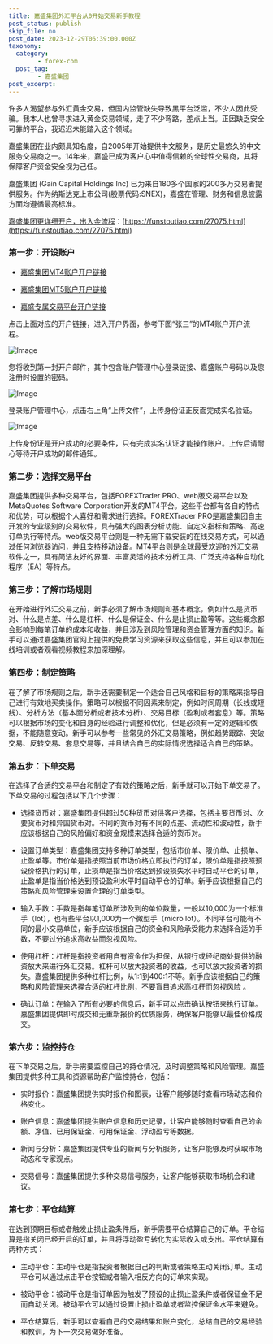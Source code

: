 ```yaml
---
title: 嘉盛集团外汇平台从0开始交易新手教程
post_status: publish
skip_file: no
post_date: 2023-12-29T06:39:00.000Z
taxonomy:
  category:
        - forex-com
  post_tag:
        - 嘉盛集团
post_excerpt: 
---
```

许多人渴望参与外汇黄金交易，但国内监管缺失导致黑平台泛滥，不少人因此受骗。我本人也曾寻求进入黄金交易领域，走了不少弯路，差点上当。正因缺乏安全可靠的平台，我迟迟未能踏入这个领域。

嘉盛集团在业内颇具知名度，自2005年开始提供中文服务，是历史最悠久的中文服务交易商之一。14年来，嘉盛已成为客户心中值得信赖的全球性交易商，其将保障客户资金安全视为己任。

嘉盛集团 (Gain Capital Holdings Inc) 已为来自180多个国家的200多万交易者提供服务。作为纳斯达克上市公司(股票代码:SNEX)，嘉盛在管理、财务和信息披露方面均遵循最高标准。

[嘉盛集团更详细开户，出入金流程](https://funstoutiao.com/27075.html)：[https://funstoutiao.com/27075.html](https://funstoutiao.com/27075.html)

### 第一步：开设账户

* [嘉盛集团MT4账户开户链接](https://s.ssgg.net/jsmt4)

* [嘉盛集团MT5账户开户链接](https://s.ssgg.net/jsmt5)

* [嘉盛专属交易平台开户链接](https://s.ssgg.net/js)

点击上面对应的开户链接，进入开户界面，参考下图“张三”的MT4账户开户流程。

![Image](https://prod-files-secure.s3.us-west-2.amazonaws.com/39ed1227-6d7d-4570-be36-9ccd4a2c4241/7a167aea-686b-400d-af59-4e18eb607a40/640.png?X-Amz-Algorithm=AWS4-HMAC-SHA256&X-Amz-Content-Sha256=UNSIGNED-PAYLOAD&X-Amz-Credential=ASIAZI2LB466QZFOK7TD%2F20250928%2Fus-west-2%2Fs3%2Faws4_request&X-Amz-Date=20250928T101309Z&X-Amz-Expires=3600&X-Amz-Security-Token=IQoJb3JpZ2luX2VjEDIaCXVzLXdlc3QtMiJGMEQCIFcofPzllsqsQKwekGQDIf9X5qzGzizmnAAOcr6AwLVXAiA6DKcn%2FswhhUvnW3yy91KkrE6xfWf0DkCIAfdnmx8QYiqIBAi7%2F%2F%2F%2F%2F%2F%2F%2F%2F%2F8BEAAaDDYzNzQyMzE4MzgwNSIM0xCZ9uqa60mOtQLWKtwDl2vOTE7Ew%2BTQhCKWGre6mX9NC4eU06gpuWeY9eO5UQ7bXITxsUe3LOLKqpiCslxkNeWU4R7LW%2FgUFcNLs4tE1e6txtvHLYONOuBBtDEhak6QY3Er5FSrMe8WOVDcjggwHeEeSPF2R1kNI2voGc7pb6zlqwNPWVvtrocYAnLKrLO8RsUoWpOrwTIGJxMmJ7F7HuIxNwvoY1uQDpmFwaAAltP%2F0FLmOE4VKZtqB5n388SWqQOB5PmS4tYDAy9ltsvBi7wIIUsiv%2BDeOv698C64AJy3%2F8z01uYZzjVJW1G%2F2BU7F%2F6pw2usmJGnh%2BNzuL%2BB0YS9lGhdepY6f%2B1pEv6sLzQ0kvkBABuV6VkCvbc4zreevhP%2BWTnW61B8Dho4kKU%2FvRGhIs9YoWPnOkJcOHX8JA%2F1XsdciTVJb%2B6f8avlX%2FWnaC%2BLdM6PdKOWBZTkG%2FL568WqZPUX6Vv5xHKH8cDIxA5pb9N53mIDNxqGz8xbGS9fSzGgjwlr0a9IGvRcRUg%2BvgPLJ%2BCBxtFIkHDNPtooR29CJJCtb31t74pVCbvXOvdVzq2oM1Vh4DrCjx7%2BIu7fU%2B26AVS%2FiYEbkLdMHtBQzTWj1pQ3lKGbRbIPHrIuiu1PT93b5I4%2FU6nl%2FYswno7kxgY6pgEuwVprxMNbEGNBgKklpaQJa4Qq%2Bcr63wuQG0q0gU%2B0WqKMKeU%2FTN499gMwMrVMuwTnPN8iudZnIZmRYqRotuxyRyHxh%2F5AB0NV%2F6Bp%2FeDHSVasVmmUsPHYl%2B5TnBDzNLKsS56eGapfhAsgsvy7ehvnlQ1qLMaP0nwhUH7NMRNxrCdtzvOxgsN9BI8At2Ozua81gZAboapbubi1ZmcrG7TELhv42Smu&X-Amz-Signature=113155482e3280eb3047f4fd5d14cabf81344631b222e703dbd7e690325c59da&X-Amz-SignedHeaders=host&x-amz-checksum-mode=ENABLED&x-id=GetObject)

您将收到第一封开户邮件，其中包含账户管理中心登录链接、嘉盛账户号码以及您注册时设置的密码。

![Image](https://prod-files-secure.s3.us-west-2.amazonaws.com/39ed1227-6d7d-4570-be36-9ccd4a2c4241/eaa1c6b3-2877-4284-a0e1-530e222c27fb/image.png?X-Amz-Algorithm=AWS4-HMAC-SHA256&X-Amz-Content-Sha256=UNSIGNED-PAYLOAD&X-Amz-Credential=ASIAZI2LB466QZFOK7TD%2F20250928%2Fus-west-2%2Fs3%2Faws4_request&X-Amz-Date=20250928T101309Z&X-Amz-Expires=3600&X-Amz-Security-Token=IQoJb3JpZ2luX2VjEDIaCXVzLXdlc3QtMiJGMEQCIFcofPzllsqsQKwekGQDIf9X5qzGzizmnAAOcr6AwLVXAiA6DKcn%2FswhhUvnW3yy91KkrE6xfWf0DkCIAfdnmx8QYiqIBAi7%2F%2F%2F%2F%2F%2F%2F%2F%2F%2F8BEAAaDDYzNzQyMzE4MzgwNSIM0xCZ9uqa60mOtQLWKtwDl2vOTE7Ew%2BTQhCKWGre6mX9NC4eU06gpuWeY9eO5UQ7bXITxsUe3LOLKqpiCslxkNeWU4R7LW%2FgUFcNLs4tE1e6txtvHLYONOuBBtDEhak6QY3Er5FSrMe8WOVDcjggwHeEeSPF2R1kNI2voGc7pb6zlqwNPWVvtrocYAnLKrLO8RsUoWpOrwTIGJxMmJ7F7HuIxNwvoY1uQDpmFwaAAltP%2F0FLmOE4VKZtqB5n388SWqQOB5PmS4tYDAy9ltsvBi7wIIUsiv%2BDeOv698C64AJy3%2F8z01uYZzjVJW1G%2F2BU7F%2F6pw2usmJGnh%2BNzuL%2BB0YS9lGhdepY6f%2B1pEv6sLzQ0kvkBABuV6VkCvbc4zreevhP%2BWTnW61B8Dho4kKU%2FvRGhIs9YoWPnOkJcOHX8JA%2F1XsdciTVJb%2B6f8avlX%2FWnaC%2BLdM6PdKOWBZTkG%2FL568WqZPUX6Vv5xHKH8cDIxA5pb9N53mIDNxqGz8xbGS9fSzGgjwlr0a9IGvRcRUg%2BvgPLJ%2BCBxtFIkHDNPtooR29CJJCtb31t74pVCbvXOvdVzq2oM1Vh4DrCjx7%2BIu7fU%2B26AVS%2FiYEbkLdMHtBQzTWj1pQ3lKGbRbIPHrIuiu1PT93b5I4%2FU6nl%2FYswno7kxgY6pgEuwVprxMNbEGNBgKklpaQJa4Qq%2Bcr63wuQG0q0gU%2B0WqKMKeU%2FTN499gMwMrVMuwTnPN8iudZnIZmRYqRotuxyRyHxh%2F5AB0NV%2F6Bp%2FeDHSVasVmmUsPHYl%2B5TnBDzNLKsS56eGapfhAsgsvy7ehvnlQ1qLMaP0nwhUH7NMRNxrCdtzvOxgsN9BI8At2Ozua81gZAboapbubi1ZmcrG7TELhv42Smu&X-Amz-Signature=f82c4c4cb3cd2c35a68da1913a0122a7e29fae9e6e74b51b542414d55e470922&X-Amz-SignedHeaders=host&x-amz-checksum-mode=ENABLED&x-id=GetObject)

登录账户管理中心，点击右上角“上传文件”，上传身份证正反面完成实名验证。

![Image](https://prod-files-secure.s3.us-west-2.amazonaws.com/39ed1227-6d7d-4570-be36-9ccd4a2c4241/54090639-09fc-46b4-a135-e0289f707147/image.png?X-Amz-Algorithm=AWS4-HMAC-SHA256&X-Amz-Content-Sha256=UNSIGNED-PAYLOAD&X-Amz-Credential=ASIAZI2LB466QZFOK7TD%2F20250928%2Fus-west-2%2Fs3%2Faws4_request&X-Amz-Date=20250928T101309Z&X-Amz-Expires=3600&X-Amz-Security-Token=IQoJb3JpZ2luX2VjEDIaCXVzLXdlc3QtMiJGMEQCIFcofPzllsqsQKwekGQDIf9X5qzGzizmnAAOcr6AwLVXAiA6DKcn%2FswhhUvnW3yy91KkrE6xfWf0DkCIAfdnmx8QYiqIBAi7%2F%2F%2F%2F%2F%2F%2F%2F%2F%2F8BEAAaDDYzNzQyMzE4MzgwNSIM0xCZ9uqa60mOtQLWKtwDl2vOTE7Ew%2BTQhCKWGre6mX9NC4eU06gpuWeY9eO5UQ7bXITxsUe3LOLKqpiCslxkNeWU4R7LW%2FgUFcNLs4tE1e6txtvHLYONOuBBtDEhak6QY3Er5FSrMe8WOVDcjggwHeEeSPF2R1kNI2voGc7pb6zlqwNPWVvtrocYAnLKrLO8RsUoWpOrwTIGJxMmJ7F7HuIxNwvoY1uQDpmFwaAAltP%2F0FLmOE4VKZtqB5n388SWqQOB5PmS4tYDAy9ltsvBi7wIIUsiv%2BDeOv698C64AJy3%2F8z01uYZzjVJW1G%2F2BU7F%2F6pw2usmJGnh%2BNzuL%2BB0YS9lGhdepY6f%2B1pEv6sLzQ0kvkBABuV6VkCvbc4zreevhP%2BWTnW61B8Dho4kKU%2FvRGhIs9YoWPnOkJcOHX8JA%2F1XsdciTVJb%2B6f8avlX%2FWnaC%2BLdM6PdKOWBZTkG%2FL568WqZPUX6Vv5xHKH8cDIxA5pb9N53mIDNxqGz8xbGS9fSzGgjwlr0a9IGvRcRUg%2BvgPLJ%2BCBxtFIkHDNPtooR29CJJCtb31t74pVCbvXOvdVzq2oM1Vh4DrCjx7%2BIu7fU%2B26AVS%2FiYEbkLdMHtBQzTWj1pQ3lKGbRbIPHrIuiu1PT93b5I4%2FU6nl%2FYswno7kxgY6pgEuwVprxMNbEGNBgKklpaQJa4Qq%2Bcr63wuQG0q0gU%2B0WqKMKeU%2FTN499gMwMrVMuwTnPN8iudZnIZmRYqRotuxyRyHxh%2F5AB0NV%2F6Bp%2FeDHSVasVmmUsPHYl%2B5TnBDzNLKsS56eGapfhAsgsvy7ehvnlQ1qLMaP0nwhUH7NMRNxrCdtzvOxgsN9BI8At2Ozua81gZAboapbubi1ZmcrG7TELhv42Smu&X-Amz-Signature=4f1a88cf13d45744bcf846e9460d9e0298d83edf38d4cffac24e98edff193d74&X-Amz-SignedHeaders=host&x-amz-checksum-mode=ENABLED&x-id=GetObject)

上传身份证是开户成功的必要条件，只有完成实名认证才能操作账户。上传后请耐心等待开户成功的邮件通知。

### 第二步：选择交易平台

嘉盛集团提供多种交易平台，包括FOREXTrader PRO、web版交易平台以及MetaQuotes Software Corporation开发的MT4平台。这些平台都有各自的特点和优势，可以根据个人喜好和需求进行选择。FOREXTrader PRO是嘉盛集团自主开发的专业级别的交易软件，具有强大的图表分析功能、自定义指标和策略、高速订单执行等特点。web版交易平台则是一种无需下载安装的在线交易方式，可以通过任何浏览器访问，并且支持移动设备。MT4平台则是全球最受欢迎的外汇交易软件之一，具有简洁友好的界面、丰富灵活的技术分析工具、广泛支持各种自动化程序（EA）等特点。

### 第三步：了解市场规则

在开始进行外汇交易之前，新手必须了解市场规则和基本概念，例如什么是货币对、什么是点差、什么是杠杆、什么是保证金、什么是止损止盈等等。这些概念都会影响到每笔订单的成本和收益，并且涉及到风险管理和资金管理方面的知识。新手可以通过嘉盛集团官网上提供的免费学习资源来获取这些信息，并且可以参加在线培训或者观看视频教程来加深理解。

### 第四步：制定策略

在了解了市场规则之后，新手还需要制定一个适合自己风格和目标的策略来指导自己进行有效地买卖操作。策略可以根据不同因素来制定，例如时间周期（长线或短线）、分析方法（基本面分析或者技术分析）、交易目标（盈利或者套息）等。策略可以根据市场的变化和自身的经验进行调整和优化，但是必须有一定的逻辑和依据，不能随意变动。新手可以参考一些常见的外汇交易策略，例如趋势跟踪、突破交易、反转交易、套息交易等，并且结合自己的实际情况选择适合自己的策略。

### 第五步：下单交易

在选择了合适的交易平台和制定了有效的策略之后，新手就可以开始下单交易了。下单交易的过程包括以下几个步骤：

* 选择货币对：嘉盛集团提供超过50种货币对供客户选择，包括主要货币对、次要货币对和异国货币对。不同的货币对有不同的点差、流动性和波动性，新手应该根据自己的风险偏好和资金规模来选择合适的货币对。

* 设置订单类型：嘉盛集团支持多种订单类型，包括市价单、限价单、止损单、止盈单等。市价单是指按照当前市场价格立即执行的订单，限价单是指按照预设价格执行的订单，止损单是指当价格达到预设损失水平时自动平仓的订单，止盈单是指当价格达到预设盈利水平时自动平仓的订单。新手应该根据自己的策略和风险管理来设置合理的订单类型。

* 输入手数：手数是指每笔订单所涉及到的单位数量，一般以10,000为一个标准手（lot），也有些平台以1,000为一个微型手（micro lot）。不同平台可能有不同的最小交易单位，新手应该根据自己的资金和风险承受能力来选择合适的手数，不要过分追求高收益而忽视风险。

* 使用杠杆：杠杆是指投资者用自有资金作为担保，从银行或经纪商处提供的融资放大来进行外汇交易。杠杆可以放大投资者的收益，也可以放大投资者的损失。嘉盛集团提供多种杠杆比例，从1:1到400:1不等。新手应该根据自己的策略和风险管理来选择合适的杠杆比例，不要盲目追求高杠杆而忽视风险 。

* 确认订单：在输入了所有必要的信息后，新手可以点击确认按钮来执行订单。嘉盛集团提供即时成交和无重新报价的优质服务，确保客户能够以最佳价格成交。

### 第六步：监控持仓

在下单交易之后，新手需要监控自己的持仓情况，及时调整策略和风险管理。嘉盛集团提供多种工具和资源帮助客户监控持仓，包括：

* 实时报价：嘉盛集团提供实时报价和图表，让客户能够随时查看市场动态和价格变化。

* 账户信息：嘉盛集团提供账户信息和历史记录，让客户能够随时查看自己的余额、净值、已用保证金、可用保证金、浮动盈亏等数据。

* 新闻与分析：嘉盛集团提供专业的新闻与分析服务，让客户能够及时获取市场动态和专家观点。

* 交易信号：嘉盛集团提供多种交易信号服务，让客户能够获取市场机会和建议。

### 第七步：平仓结算

在达到预期目标或者触发止损止盈条件后，新手需要平仓结算自己的订单。平仓结算是指关闭已经开启的订单，并且将浮动盈亏转化为实际收入或支出。平仓结算有两种方式：

* 主动平仓：主动平仓是指投资者根据自己的判断或者策略主动关闭订单。主动平仓可以通过点击平仓按钮或者输入相反方向的订单来实现。

* 被动平仓：被动平仓是指订单因为触发了预设的止损止盈条件或者保证金不足而自动关闭。被动平仓可以通过设置止损止盈单或者监控保证金水平来避免。

* 平仓结算后，新手可以查看自己的交易结果和账户变化，总结自己的交易经验和教训，为下一次交易做好准备。